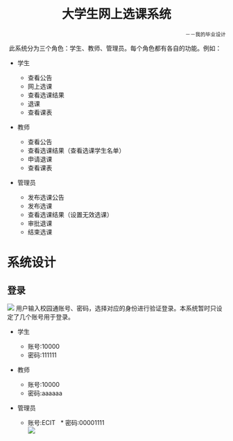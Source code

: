 <h1 align="center">大学生网上选课系统</h1>
<p align="right"><small>－－我的毕业设计</small></p>

  此系统分为三个角色：学生、教师、管理员。每个角色都有各自的功能。例如：
  
* 学生
  * 查看公告
  * 网上选课
  * 查看选课结果
  * 退课
  * 查看课表

* 教师
  * 查看公告
  * 查看选课结果（查看选课学生名单）
  * 申请退课
  * 查看课表  

* 管理员
  * 发布选课公告
  * 发布选课
  * 查看选课结果（设置无效选课）
  * 审批退课
  * 结束选课

# 系统设计

## 登录

![](https://github.com/linjiaya/ChooseCourse/raw/master/webImages/login.png)
 用户输入校园通账号、密码，选择对应的身份进行验证登录。本系统暂时只设定了几个账号用于登录。
 * 学生
   * 账号:10000
   * 密码:111111
 
 * 教师
   * 账号:10000
   * 密码:aaaaaa
  
 * 管理员
   * 账号:ECIT
   * 密码:00001111<br/>
![](https://github.com/linjiaya/ChooseCourse/raw/master/webImages/forgetPsw.gif) 
